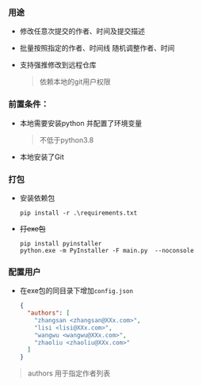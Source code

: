### 用途

- 修改任意次提交的作者、时间及提交描述

- 批量按照指定的作者、时间线 随机调整作者、时间

- 支持强推修改到远程仓库

  > 依赖本地的git用户权限
  
  

### 前置条件：

- 本地需要安装python 并配置了环境变量

  > 不低于python3.8

- 本地安装了Git

  

### 打包

- 安装依赖包

  ```shell
  pip install -r .\requirements.txt
  ```

- ~~打exe包~~

  ```shell
  pip install pyinstaller 
  python.exe -m PyInstaller -F main.py  --noconsole
  ```

### 配置用户

- 在exe包的同目录下增加`config.json`

  ```json
  {
    "authors": [
      "zhangsan <zhangsan@XXx.com>",
      "lisi <lisi@XXx.com>",
      "wangwu <wangwu@XXx.com>",
      "zhaoliu <zhaoliu@XXx.com>"
    ]
  }
  ```
  
> authors  用于指定作者列表